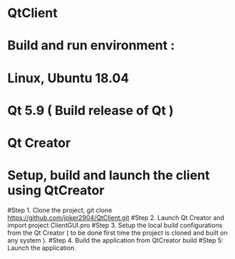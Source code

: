 # QtClient
# Build and run environment :
# Linux, Ubuntu 18.04
# Qt 5.9 ( Build release of Qt )
# Qt Creator 

# Setup, build and launch the client using QtCreator

#Step 1. Clone the project, git clone https://github.com/joker2904/QtClient.git
#Step 2. Launch Qt Creator and import project ClientGUI.pro
#Step 3. Setup the local build configurations from the Qt Creator ( to be done first time the project is cloned and built on any system ).
#Step 4. Build the application from QtCreator build 
#Step 5: Launch the application.
